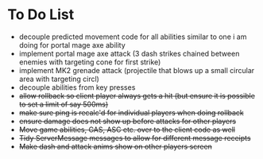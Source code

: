 # To Do List
- decouple predicted movement code for all abilities similar to one i am doing for portal mage axe ability
- implement portal mage axe attack (3 dash strikes chained between enemies with targeting cone for first strike)
- implement MK2 grenade attack (projectile that blows up a small circular area with targeting circl)
- decouple abilities from key presses
- ~~allow rollback so client player always gets a hit (but ensure it is possible to set a limit of say 500ms)~~
- ~~make sure ping is recalc'd for individual players when doing rollback~~
- ~~ensure damage does not show up before attacks for other players~~
- ~~Move game abilities, GAS, ASC etc. over to the client code as well~~
- ~~Tidy ServerMessage messages to allow for different message receipts~~
- ~~Make dash and attack anims show on other players screen~~